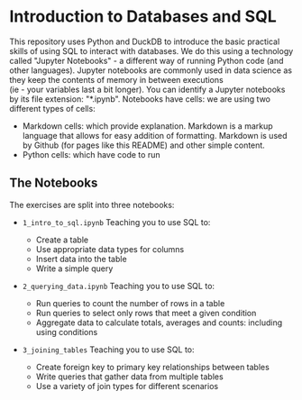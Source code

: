 # Introduction to Databases and SQL #

This repository uses Python and DuckDB to introduce the basic practical skills of using SQL to interact with databases.
We do this using a technology called "Jupyter Notebooks" - a different way of running Python code (and other languages).
Jupyter notebooks are commonly used in data science as they keep the contents of memory in between executions  
(ie - your variables last a bit longer). You can identify a Jupyter notebooks by its file extension: "*.ipynb".
Notebooks have cells: we are using two different types of cells:

- Markdown cells: which provide explanation. Markdown is a markup language that allows for easy addition of formatting.
Markdown is used by Github (for pages like this README) and other simple content.
- Python cells: which have code to run

## The Notebooks ##

The exercises are split into three notebooks:

- `1_intro_to_sql.ipynb` Teaching you to use SQL to:
  - Create a table
  - Use appropriate data types for columns
  - Insert data into the table
  - Write a simple query

- `2_querying_data.ipynb`  Teaching you to use SQL to:
  - Run queries to count the number of rows in a table
  - Run queries to select only rows that meet a given condition
  - Aggregate data to calculate totals, averages and counts: including using conditions

- `3_joining_tables` Teaching you to use SQL to:
  
  - Create foreign key to primary key relationships between tables
  - Write queries that gather data from multiple tables
  - Use a variety of join types for different scenarios
